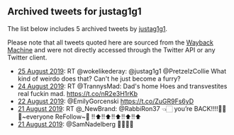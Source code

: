 ## Archived tweets for justag1g1

The list below includes 5 archived tweets by
[justag1g1](https://twitter.com/justag1g1).

Please note that all tweets quoted here are sourced from the
[Wayback Machine](https://web.archive.org) and were not directly accessed through the Twitter API or
any Twitter client.

* [25 August 2019](https://web.archive.org/web/20190825020234/https://twitter.com/justag1g1/status/1165444325058195456): RT @wokelikederay: @justag1g1 @PretzelzCollie What kind of weirdo does that? Can't he just become a furry? <!--1165444325058195456-->
* [24 August 2019](https://web.archive.org/web/20190824171711/https://twitter.com/justag1g1/status/1165312108042604544): RT @TrannysMad: Dad's home Hoes and transvestites real fuckin mad. https://t.co/nR2e3H1rKb <!--1165312108042604544-->
* [22 August 2019](https://web.archive.org/web/20190822190021/https://twitter.com/justag1g1/status/1164613295044800512): @EmilyGorcenski https://t.co/ZuGR9Fs6yD <!--1164613295044800512-->
* [21 August 2019](https://web.archive.org/web/20190821161933/https://twitter.com/justag1g1/status/1164210440513183744): RT @_NewBrand: @RabbiRon37 👈🏻 you’re BACK!!!!🥳🥳  🎯~everyone ReFollow~🎯  ‼️⬆️‼️⬆️‼️⬆️‼️⬆️‼️⬆️ <!--1164210440513183744-->
* [21 August 2019](https://web.archive.org/web/20190821151950/https://twitter.com/justag1g1/status/1164195412342910977): @SamNadelberg 🤫😭😭💕 <!--1164195412342910977-->
